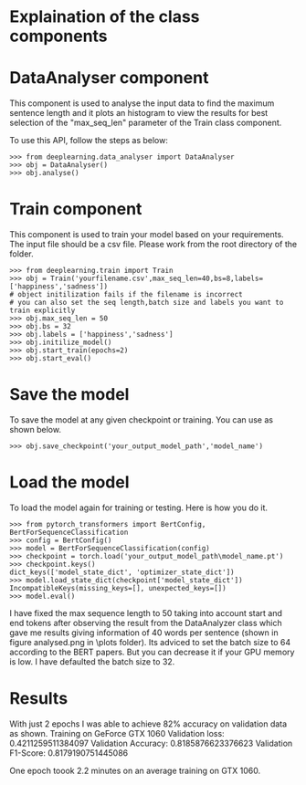 # Explaination of the class components

# DataAnalyser component
This component is used to analyse the input data to find the maximum sentence length and
it plots an histogram to view the results for best selection of the "max_seq_len" parameter
of the Train class component.

To use this API, follow the steps as below:

    >>> from deeplearning.data_analyser import DataAnalyser
    >>> obj = DataAnalyser()
    >>> obj.analyse()

# Train component
This component is used to train your model based on your requirements. The input file should be a csv file.
Please work from the root directory of the folder.

    >>> from deeplearning.train import Train
    >>> obj = Train('yourfilename.csv',max_seq_len=40,bs=8,labels=['happiness','sadness'])
    # object initilization fails if the filename is incorrect
    # you can also set the seq length,batch size and labels you want to train explicitly
    >>> obj.max_seq_len = 50
    >>> obj.bs = 32
    >>> obj.labels = ['happiness','sadness']
    >>> obj.initilize_model()
    >>> obj.start_train(epochs=2)
    >>> obj.start_eval()

# Save the model
To save the model at any given checkpoint or training. You can use as shown below.

    >>> obj.save_checkpoint('your_output_model_path','model_name')

# Load the model
To load the model again for training or testing. Here is how you do it.

    >>> from pytorch_transformers import BertConfig, BertForSequenceClassification
    >>> config = BertConfig()
    >>> model = BertForSequenceClassification(config)
    >>> checkpoint = torch.load('your_output_model_path\model_name.pt')
    >>> checkpoint.keys()
    dict_keys(['model_state_dict', 'optimizer_state_dict'])
    >>> model.load_state_dict(checkpoint['model_state_dict'])
    IncompatibleKeys(missing_keys=[], unexpected_keys=[])
    >>> model.eval()

I have fixed the max sequence length to 50 taking into account start and end tokens after 
observing the result from the DataAnalyzer class which gave me results giving information 
of 40 words per sentence (shown in figure analysed.png in \plots folder). Its adviced to 
set the batch size to 64 according to the BERT papers. But you can decrease it if your GPU 
memory is low. I have defaulted the batch size to 32.

# Results

With just 2 epochs I was able to achieve 82% accuracy on validation data as shown.
    Training on GeForce GTX 1060
    Validation loss: 0.4211259511384097
    Validation Accuracy: 0.8185876623376623
    Validation F1-Score: 0.8179190751445086

One epoch toook 2.2 minutes on an average training on GTX 1060.

